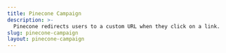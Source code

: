 ```yaml
---
title: Pinecone Campaign
description: >-
  Pinecone redirects users to a custom URL when they click on a link.
slug: pinecone-campaign
layout: pinecone-campaign
---
```

